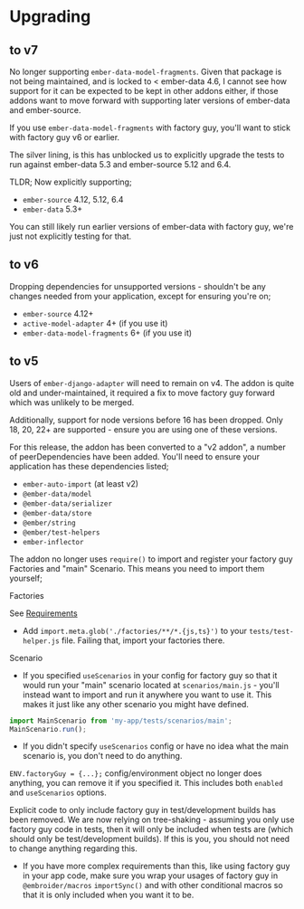 # Upgrading

## to v7

No longer supporting `ember-data-model-fragments`. Given that package is not being maintained, and is locked to < ember-data 4.6, I cannot see how support for it can be expected to be kept in other addons either, if those addons want to move forward with supporting later versions of ember-data and ember-source.

If you use `ember-data-model-fragments` with factory guy, you'll want to stick with factory guy v6 or earlier.

The silver lining, is this has unblocked us to explicitly upgrade the tests to run against ember-data 5.3 and ember-source 5.12 and 6.4.

TLDR; Now explicitly supporting;

- `ember-source` 4.12, 5.12, 6.4
- `ember-data` 5.3+

You can still likely run earlier versions of ember-data with factory guy, we're just not explicitly testing for that.

## to v6

Dropping dependencies for unsupported versions - shouldn't be any changes needed from your application, except for ensuring you're on;

- `ember-source` 4.12+
- `active-model-adapter` 4+ (if you use it)
- `ember-data-model-fragments` 6+ (if you use it)

## to v5

Users of `ember-django-adapter` will need to remain on v4. The addon is quite old and under-maintained, it required a fix to move factory guy forward which was unlikely to be merged.

Additionally, support for node versions before 16 has been dropped. Only 18, 20, 22+ are supported - ensure you are using one of these versions.

For this release, the addon has been converted to a "v2 addon", a number of peerDependencies have been added. You'll need to ensure your application has these dependencies listed;

- `ember-auto-import` (at least v2)
- `@ember-data/model`
- `@ember-data/serializer`
- `@ember-data/store`
- `@ember/string`
- `@ember/test-helpers`
- `ember-inflector`

The addon no longer uses `require()` to import and register your factory guy Factories and "main" Scenario. This means you need to import them yourself;

Factories

See [Requirements](quick-start.md#requirements)

- Add `import.meta.glob('./factories/**/*.{js,ts}')` to your `tests/test-helper.js` file. Failing that, import your factories there.

Scenario

- If you specified `useScenarios` in your config for factory guy so that it would run your "main" scenario located at `scenarios/main.js` - you'll instead want to import and run it anywhere you want to use it. This makes it just like any other scenario you might have defined.

```ts
import MainScenario from 'my-app/tests/scenarios/main';
MainScenario.run();
```

- If you didn't specify `useScenarios` config or have no idea what the main scenario is, you don't need to do anything.

`ENV.factoryGuy = {...};` config/environment object no longer does anything, you can remove it if you specified it. This includes both `enabled` and `useScenarios` options.

Explicit code to only include factory guy in test/development builds has been removed. We are now relying on tree-shaking - assuming you only use factory guy code in tests, then it will only be included when tests are (which should only be test/development builds). If this is you, you should not need to change anything regarding this.

- If you have more complex requirements than this, like using factory guy in your app code, make sure you wrap your usages of factory guy in `@embroider/macros` `importSync()` and with other conditional macros so that it is only included when you want it to be.
